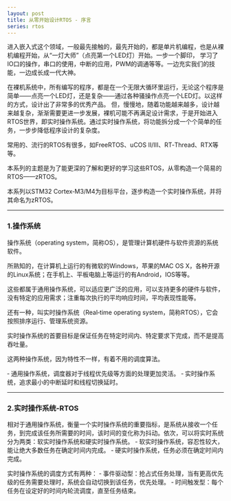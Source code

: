 ```yaml
---
layout: post
title: 从零开始设计RTOS - 序言
series: rtos
---
```


进入嵌入式这个领域，一般最先接触的，最先开始的，都是单片机编程，也是从裸机编程开始，从“一灯大师”（点亮第一个LED灯）开始。一步一个脚印， 学习了IO口的操作，串口的使用，中断的应用，PWM的调通等等。一边充实我们的技能，一边成长成一代大神。

在裸机系统中，所有编写的程序，都是在一个无限大循环里运行，无论这个程序是简单——点亮一个LED灯，还是复杂——通过各种骚操作点亮一个LED灯。以这样的方式，设计出了非常多的优秀产品。
但，慢慢地，随着功能越来越多，设计越来越复杂，渐渐需要更进一步发展，裸机可能不再满足设计需求，于是开始进入RTOS世界，即实时操作系统。通过实时操作系统，将功能拆分成一个个简单的任务，一步步降低程序设计的复杂度。

常用的、流行的RTOS有很多，如FreeRTOS、uCOS II/III、RT‑Thread、RTX等等。

本系列的主题是为了能更深的了解和更好的学习这些RTOS，从零构造一个简易的RTOS——zRTOS。

本系列以STM32 Cortex‑M3/M4为目标平台，逐步构造一个实时操作系统，并将其命名为zRTOS。

******

###	1.操作系统

操作系统（operating system，简称OS），是管理计算机硬件与软件资源的系统软件。

所熟知的，在计算机上运行的有微软的Windows，苹果的MAC OS X，各种开源的Linux系统；在手机上、平板电脑上等运行的有Android，IOS等等。

这些都属于通用操作系统，可以适应更广泛的应用，可以支持更多的硬件与软件，没有特定的应用需求；注重每次执行的平均响应时间，平均表现性能等。

还有一种，叫实时操作系统（Real‑time operating system，简称RTOS），它会按照排序运行、管理系统资源。

实时操作系统的首要目标是保证任务在特定时间内、特定要求下完成，而不是提高吞吐量。

这两种操作系统，因为特性不一样，有着不用的调度算法。

‑ 通用操作系统，调度器对于线程优先级等方面的处理更加灵活。
‑ 实时操作系统，追求最小的中断延时和线程切换延时。

******

###	2.实时操作系统-RTOS

 相对于通用操作系统，衡量一个实时操作系统的重要指标，是系统从接收一个任务，到完成该任务所需要的时间，该时间的变化称为抖动。依次，可以将实时系统分为两类：软实时操作系统和硬实时操作系统。
‑ 软实时操作系统，容忍性较大，能让绝大多数任务在确定时间内完成。
‑ 硬实时操作系统，任务必须在确定时间内完成。

实时操作系统的调度方式有两种：
‑ 事件驱动型：抢占式任务处理，当有更高优先级的任务需要处理时，系统会自动切换到该任务，优先处理。
‑ 时间触发型：每个任务在设定好的时间内轮流调度，直至任务结束。
